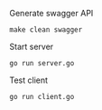 Generate swagger API

    make clean swagger

Start server

    go run server.go

Test client

    go run client.go
